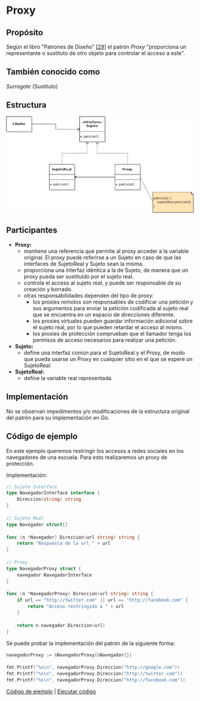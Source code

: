 # Proxy

## Propósito

Según el libro "Patrones de Diseño" [\[29\]](../../../recursos.md) el patrón _Proxy_ "proporciona un representante o sustituto de otro objeto para controlar el acceso a este".

## También conocido como

_Surrogate_ \(Sustituto\)

## Estructura

![](../../../.gitbook/assets/proxy.png)

## Participantes

* **Proxy:**
  * mantiene una referencia que permite al proxy acceder a la variable original. El proxy puede referirse a un Sujeto en caso de que las interfaces de SujetoReal y Sujeto sean la misma.
  * proporciona una interfaz idéntica a la de Sujeto, de manera que un proxy pueda ser sustituido por el sujeto real.
  * controla el acceso al sujeto real, y puede ser responsable de su creación y borrado.
  * otras responsabilidades dependen del tipo de proxy:
    * los proxies remotos son responsables de codificar una petición y sus argumentos para enviar la petición codificada al sujeto real que se encuentra en un espacio de direcciones diferente.
    * los proxies virtuales pueden guardar información adicional sobre el sujeto real, por lo que pueden retardar el acceso al mismo.
    * los proxies de protección comprueban que el llamador tenga los permisos de acceso necesarios para realizar una petición.
* **Sujeto:**
  * define una interfaz común para el SujetoReal y el Proxy, de modo que pueda usarse un Proxy en cualquier sitio en el que se espere un SujetoReal.
* **SujetoReal:**
  * define la variable real representada.

## Implementación

No se observan impedimentos y/o modificaciones de la estructura original del patrón para su implementación en _Go_.

## Código de ejemplo

En este ejemplo queremos restringir los accesos a redes sociales en los navegadores de una escuela. Para esto realizaremos un proxy de protección.

Implementación:

```go
// Sujeto Interface
type NavegadorInterface interface {
    Direccion(string) string
}

// Sujeto Real
type Navegador struct{}

func (n *Navegador) Direccion(url string) string {
    return "Respuesta de la url " + url
}

// Proxy
type NavegadorProxy struct {
    navegador NavegadorInterface
}

func (n *NavegadorProxy) Direccion(url string) string {
    if url == "http://twitter.com" || url == "http://facebook.com" {
        return "Acceso restringido a " + url
    }

    return n.navegador.Direccion(url)
}
```

Se puede probar la implementación del patrón de la siguiente forma:

```go
navegadorProxy := &NavegadorProxy{&Navegador{}}

fmt.Printf("%s\n", navegadorProxy.Direccion("http://google.com"))
fmt.Printf("%s\n", navegadorProxy.Direccion("http://twitter.com"))
fmt.Printf("%s\n", navegadorProxy.Direccion("http://facebook.com"))
```

[Código de ejemplo](https://github.com/danielspk/designpatternsingo/tree/master/patrones/estructurales/proxy) \| [Ejecutar código](https://play.golang.org/p/7JSOE4GYByc)

